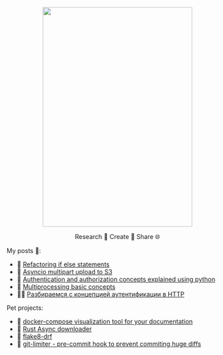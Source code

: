 
<p align="center">
<img src="https://user-images.githubusercontent.com/50069473/230179615-c0397d5e-b99f-4dc2-a9e7-72c515b068fe.png" width="340" height="500" />
</p>

<p align="center">
Research 🔬 Create 🔨 Share 🌐
</p>

My posts 📖: 
* 🐍 [Refactoring if else statements](https://skonik.me/python-alternatives-to-if-elif-statements-before-python-3-10/)
* 🐍 [Asyncio multipart upload to S3](https://skonik.me/uploading-large-file-to-s3-using-aiobotocore/) 
* 🐍 [Authentication and authorization concepts explained using python](https://skonik.me/authentication-concepts-explained/) 
* 🐍 [Multiprocessing basic concepts](https://skonik.me/multiprocessing-basic-concepts/)
* 🐍🤖 [Разбираемся с концепцией аутентификации в HTTP](https://habr.com/ru/post/682170/)

Pet projects:

* 🐍 [docker-compose visualization tool for your documentation](https://github.com/skonik/docker-compose-diagram)
* 🦀 [Rust Async downloader](https://github.com/skonik/rust-async-downloader)
* 🐍 [flake8-drf](https://github.com/skonik/flake8-drf)
* 🐍 [git-limiter - pre-commit hook to prevent commiting huge diffs](https://github.com/skonik/git-limiter) 

<!--
**skonik/skonik** is a ✨ _special_ ✨ repository because its `README.md` (this file) appears on your GitHub profile.

Here are some ideas to get you started:

- 🔭 I’m currently working on ...
- 🌱 I’m currently learning ...
- 👯 I’m looking to collaborate on ...
- 🤔 I’m looking for help with ...
- 💬 Ask me about ...
- 📫 How to reach me: ...
- 😄 Pronouns: ...
- ⚡ Fun fact: ...
-->
